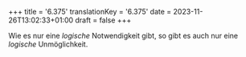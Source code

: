 +++
title = '6.375'
translationKey = '6.375'
date = 2023-11-26T13:02:33+01:00
draft = false
+++

Wie es nur eine <em class="germph">logische</em> Notwendigkeit gibt, so gibt es auch nur eine <em class="germph">logische</em> Unmöglichkeit.
